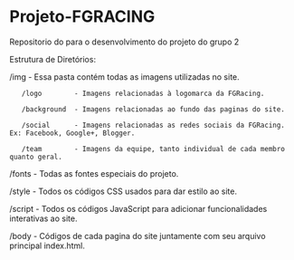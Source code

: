 # Projeto-FGRACING
Repositorio do para o desenvolvimento do projeto do grupo 2
 
 Estrutura de Diretórios:

   /img      - Essa pasta contém todas as imagens utilizadas no site.
   
       /logo        - Imagens relacionadas à logomarca da FGRacing.
       
       /background  - Imagens relacionadas ao fundo das paginas do site.
       
       /social      - Imagens relacionadas as redes sociais da FGRacing. Ex: Facebook, Google+, Blogger.
       
       /team        - Imagens da equipe, tanto individual de cada membro quanto geral.
      
   /fonts    - Todas as fontes especiais do projeto.
   
   /style    - Todos os códigos CSS usados para dar estilo ao site.
   
   /script   - Todos os códigos JavaScript para adicionar funcionalidades interativas ao site.
   
   /body     - Códigos de cada pagina do site juntamente com seu arquivo principal index.html.
